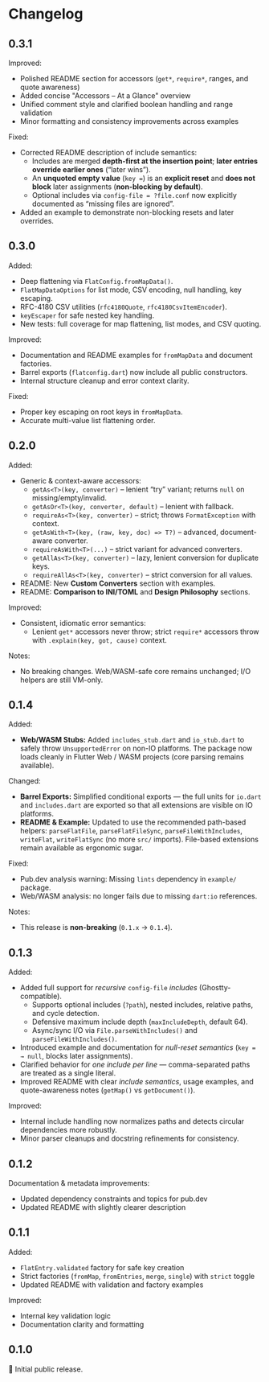 # Changelog

## 0.3.1

Improved:

- Polished README section for accessors (`get*`, `require*`, ranges, and quote awareness)
- Added concise "Accessors – At a Glance" overview
- Unified comment style and clarified boolean handling and range validation
- Minor formatting and consistency improvements across examples

Fixed:

- Corrected README description of include semantics:
  - Includes are merged **depth-first at the insertion point**; **later entries override earlier ones** (“later wins”).
  - An **unquoted empty value** (`key =`) is an **explicit reset** and **does not block** later assignments (**non-blocking by default**).
  - Optional includes via `config-file = ?file.conf` now explicitly documented as “missing files are ignored”.
- Added an example to demonstrate non-blocking resets and later overrides.

## 0.3.0

Added:

- Deep flattening via `FlatConfig.fromMapData()`.
- `FlatMapDataOptions` for list mode, CSV encoding, null handling, key escaping.
- RFC-4180 CSV utilities (`rfc4180Quote`, `rfc4180CsvItemEncoder`).
- `keyEscaper` for safe nested key handling.
- New tests: full coverage for map flattening, list modes, and CSV quoting.

Improved:

- Documentation and README examples for `fromMapData` and document factories.
- Barrel exports (`flatconfig.dart`) now include all public constructors.
- Internal structure cleanup and error context clarity.

Fixed:

- Proper key escaping on root keys in `fromMapData`.
- Accurate multi-value list flattening order.

## 0.2.0

Added:

- Generic & context-aware accessors:
  - `getAs<T>(key, converter)` – lenient “try” variant; returns `null` on missing/empty/invalid.
  - `getAsOr<T>(key, converter, default)` – lenient with fallback.
  - `requireAs<T>(key, converter)` – strict; throws `FormatException` with context.
  - `getAsWith<T>(key, (raw, key, doc) => T?)` – advanced, document-aware converter.
  - `requireAsWith<T>(...)` – strict variant for advanced converters.
  - `getAllAs<T>(key, converter)` – lazy, lenient conversion for duplicate keys.
  - `requireAllAs<T>(key, converter)` – strict conversion for all values.
- README: New **Custom Converters** section with examples.
- README: **Comparison to INI/TOML** and **Design Philosophy** sections.

Improved:

- Consistent, idiomatic error semantics:
  - Lenient `get*` accessors never throw; strict `require*` accessors throw with `.explain(key, got, cause)` context.

Notes:

- No breaking changes. Web/WASM-safe core remains unchanged; I/O helpers are still VM-only.

## 0.1.4

Added:

- **Web/WASM Stubs:** Added `includes_stub.dart` and `io_stub.dart` to safely
  throw `UnsupportedError` on non-IO platforms. The package now loads cleanly
  in Flutter Web / WASM projects (core parsing remains available).

Changed:

- **Barrel Exports:** Simplified conditional exports — the full units for
  `io.dart` and `includes.dart` are exported so that all extensions are
  visible on IO platforms.
- **README & Example:** Updated to use the recommended path-based helpers:
  `parseFlatFile`, `parseFlatFileSync`, `parseFileWithIncludes`,
  `writeFlat`, `writeFlatSync` (no more `src/` imports).
  File-based extensions remain available as ergonomic sugar.

Fixed:

- Pub.dev analysis warning: Missing `lints` dependency in `example/` package.
- Web/WASM analysis: no longer fails due to missing `dart:io` references.

Notes:

- This release is **non-breaking** (`0.1.x` → `0.1.4`).

## 0.1.3

Added:

- Added full support for *recursive* `config-file` *includes* (Ghostty-compatible).
  - Supports optional includes (`?path`), nested includes, relative paths, and cycle detection.
  - Defensive maximum include depth (`maxIncludeDepth`, default 64).
  - Async/sync I/O via `File.parseWithIncludes()` and `parseFileWithIncludes()`.
- Introduced example and documentation for *null-reset semantics* (`key = → null`, blocks later assignments).
- Clarified behavior for *one include per line* — comma-separated paths are treated as a single literal.
- Improved README with clear *include semantics*, usage examples, and quote-awareness notes (`getMap()` vs `getDocument()`).

Improved:

- Internal include handling now normalizes paths and detects circular dependencies more robustly.
- Minor parser cleanups and docstring refinements for consistency.

## 0.1.2

Documentation & metadata improvements:

- Updated dependency constraints and topics for pub.dev
- Updated README with slightly clearer description

## 0.1.1

Added:

- `FlatEntry.validated` factory for safe key creation
- Strict factories (`fromMap`, `fromEntries`, `merge`, `single`) with `strict` toggle
- Updated README with validation and factory examples

Improved:

- Internal key validation logic
- Documentation clarity and formatting

## 0.1.0

🎉 Initial public release.
